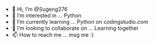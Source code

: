 - 👋 Hi, I’m @Sugeng276
- 👀 I’m interested in ... Python 
- 🌱 I’m currently learning ... Python on codingstudio.com 
- 💞️ I’m looking to collaborate on ... Learning together
- 📫 How to reach me ... msg me :) 

<!---
Sugeng276/Sugeng276 is a ✨ special ✨ repository because its `README.md` (this file) appears on your GitHub profile.
You can click the Preview link to take a look at your changes.
--->
